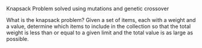 Knapsack Problem solved using mutations and genetic crossover

What is the knapsack problem? 
Given a set of items, each with a weight and a value, determine which items to include in the collection so that the total weight is less than or equal to a given limit and the total value is as large as possible.
